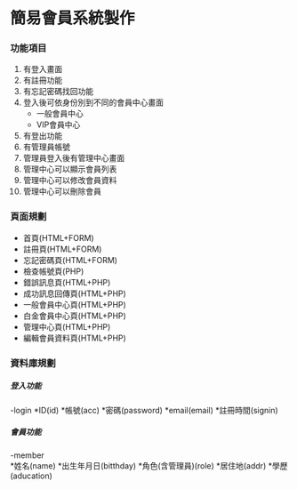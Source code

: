 # 簡易會員系統製作

### 功能項目
1. 有登入畫面
2. 有註冊功能
3. 有忘記密碼找回功能
4. 登入後可依身份別到不同的會員中心畫面
    * 一般會員中心
    * VIP會員中心
5. 有登出功能
6. 有管理員帳號
7. 管理員登入後有管理中心畫面
8. 管理中心可以顯示會員列表
9. 管理中心可以修改會員資料
10. 管理中心可以刪除會員

### 頁面規劃
* 首頁(HTML+FORM)
* 註冊頁(HTML+FORM)
* 忘記密碼頁(HTML+FORM)
* 檢查帳號頁(PHP)
* 錯誤訊息頁(HTML+PHP)
* 成功訊息回傳頁(HTML+PHP)
* 一般會員中心頁(HTML+PHP)
* 白金會員中心頁(HTML+PHP)
* 管理中心頁(HTML+PHP)
* 編輯會員資料頁(HTML+PHP)    

### 資料庫規劃
##### 登入功能
-login 
    *ID(id)
    *帳號(acc)
    *密碼(password)
    *email(email)
    *註冊時間(signin) 
##### 會員功能
-member    
    *姓名(name)
    *出生年月日(bitthday)
    *角色(含管理員)(role)
    *居住地(addr)
    *學歷(aducation)

